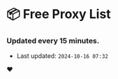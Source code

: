 # :package: Free Proxy List
### Updated every 15 minutes.

- Last updated: `2024-10-16 07:32`

:heart:
